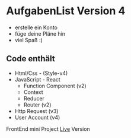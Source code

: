# AufgabenList Version 4

- erstelle ein Konto
- füge deine Pläne hin
- viel Spaß :)

## Code enthält

- Html/Css - (Style-v4)
- JavaScript - React
  - Function Component (v2)
  - Context
  - Reducer
  - Router (v2)
- Http Request (v3)
- User Account (v4)

FrontEnd mini Project
[Live](https://aliho3ein.github.io/aufgabenList-v2/) Version
